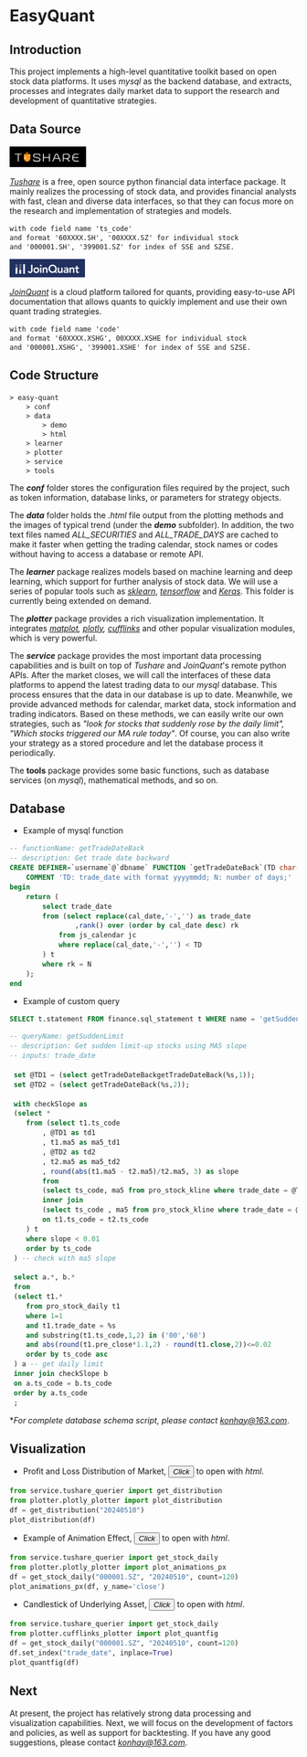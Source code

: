 # EasyQuant
## Introduction

This project implements a high-level quantitative toolkit based on open stock data platforms. It uses *mysql* as the backend database, and extracts, processes and integrates daily market data to support the research and development of quantitative strategies.

## Data Source
<img src="img_2.png" alt="img_2.png" style="zoom:50%;" />

[*Tushare*](https://www.tushare.pro/) is a free, open source python financial data interface package. It mainly realizes the processing of stock data, and provides financial analysts with fast, clean and diverse data interfaces, so that they can focus more on the research and implementation of strategies and models.

    with code field name 'ts_code'
    and format '60XXXX.SH', '00XXXX.SZ' for individual stock
    and '000001.SH', '399001.SZ' for index of SSE and SZSE.

<img src="img_1.png" alt="img_1.png" style="zoom:50%;" />

[*JoinQuant*](https://www.joinquant.com/) is a cloud platform tailored for quants, providing easy-to-use API documentation that allows quants to quickly implement and use their own quant trading strategies.

    with code field name 'code' 
    and format '60XXXX.XSHG', 00XXXX.XSHE for individual stock
    and '000001.XSHG', '399001.XSHE' for index of SSE and SZSE.

## Code Structure
    > easy-quant
        > conf 
        > data 
            > demo 
            > html
        > learner 
        > plotter 
        > service 
        > tools 

The ***conf*** folder stores the configuration files required by the project, such as token information, database links, or parameters for strategy objects.

The ***data*** folder holds the *.html* file output from the plotting methods and the images of typical trend (under the ***demo*** subfolder). In addition, the two text files named *ALL_SECURITIES* and *ALL_TRADE_DAYS* are cached to make it faster when getting the trading calendar, stock names or codes without having to access a database or remote API.

The ***learner*** package realizes models based on machine learning and deep learning, which support for further analysis of stock data. We will use a series of popular tools such as *[sklearn](https://github.com/scikit-learn/scikit-learn)*, *[tensorflow](https://github.com/tensorflow/)* and *[Keras](https://keras.io/)*. This folder is currently being extended on demand.

The ***plotter*** package provides a rich visualization implementation. It integrates *[matplot](https://matplotlib.org/), [plotly](https://github.com/plotly), [cufflinks](https://github.com/santosjorge/cufflinks)* and other popular visualization modules, which is very powerful.

The ***service*** package provides the most important data processing capabilities and is built on top of *Tushare* and *JoinQuant*'s remote python APIs. After the market closes, we will call the interfaces of these data platforms to append the latest trading data to our *mysql* database. This process ensures that the data in our database is up to date. Meanwhile, we provide advanced methods for calendar, market data, stock information and trading indicators. Based on these methods, we can easily write our own strategies, such as *"look for stocks that suddenly rose by the daily limit", "Which stocks triggered our MA rule today"*. Of course, you can also write your strategy as a stored procedure and let the database process it periodically.

The **tools** package provides some basic functions, such as database services (on *mysql*), mathematical methods, and so on.

## Database

* Example of mysql function

```sql
-- functionName: getTradeDateBack
-- description: Get trade date backward
CREATE DEFINER=`username`@`dbname` FUNCTION `getTradeDateBack`(TD char(8), N int) RETURNS char(8) CHARSET utf8mb3
    COMMENT 'TD: trade_date with format yyyymmdd; N: number of days;'
begin 
    return (
		select trade_date  
		from (select replace(cal_date,'-','') as trade_date
				,rank() over (order by cal_date desc) rk 
			from js_calendar jc 
			where replace(cal_date,'-','') < TD
		) t 
		where rk = N
	);
end
```

* Example of custom query

```sql
SELECT t.statement FROM finance.sql_statement t WHERE name = 'getSuddenLimit' AND 'version=1.0';
```

```sql
-- queryName: getSuddenLimit 
-- description: Get sudden limit-up stocks using MA5 slope
-- inputs: trade_date

 set @TD1 = (select getTradeDateBackgetTradeDateBack(%s,1));
 set @TD2 = (select getTradeDateBack(%s,2));
 
 with checkSlope as 
 (select *  
 	from (select t1.ts_code
 		, @TD1 as td1 
 		, t1.ma5 as ma5_td1
 		, @TD2 as td2 
 		, t2.ma5 as ma5_td2
 		, round(abs(t1.ma5 - t2.ma5)/t2.ma5, 3) as slope
 		from 
 		(select ts_code, ma5 from pro_stock_kline where trade_date = @TD1) t1 
 		inner join 
 		(select ts_code , ma5 from pro_stock_kline where trade_date = @TD2) t2 
 		on t1.ts_code = t2.ts_code
 	) t 
 	where slope < 0.01 
 	order by ts_code
 ) -- check with ma5 slope 
 
 select a.*, b.*
 from 
 (select t1.* 
 	from pro_stock_daily t1 
 	where 1=1 
 	and t1.trade_date = %s
 	and substring(t1.ts_code,1,2) in ('00','60')
 	and abs(round(t1.pre_close*1.1,2) - round(t1.close,2))<=0.02
 	order by ts_code asc
 ) a -- get daily limit 
 inner join checkSlope b
 on a.ts_code = b.ts_code 
 order by a.ts_code
 ;
```

**For complete database schema script, please contact konhay@163.com*.

## Visualization

* Profit and Loss Distribution of Market, [<button>*Click* </button>](data/html/Profit_and_Loss_Distribution_of_Market,_2024-05-10.html) to open with *html*.

```python
from service.tushare_querier import get_distribution
from plotter.plotly_plotter import plot_distribution
df = get_distribution("20240510")
plot_distribution(df)
```

* Example of Animation Effect, [<button>*Click* </button>](data/html/000001.SZ(PNGAY)_Trend_of_120Days.html) to open with *html*.

```python
from service.tushare_querier import get_stock_daily
from plotter.plotly_plotter import plot_animations_px
df = get_stock_daily("000001.SZ", "20240510", count=120)
plot_animations_px(df, y_name='close')
```

* Candlestick of Underlying Asset, [<button>*Click* </button>](data/html/000001.SZ(PNGAY)_Candlestick,_2024-05-10.html) to open with *html*.

```python
from service.tushare_querier import get_stock_daily
from plotter.cufflinks_plotter import plot_quantfig
df = get_stock_daily("000001.SZ", "20240510", count=120)
df.set_index("trade_date", inplace=True)
plot_quantfig(df)
```



## Next

At present, the project has relatively strong data processing and visualization capabilities. Next, we will focus on the development of factors and policies, as well as support for backtesting. If you have any good suggestions, please contact *konhay@163.com*.
